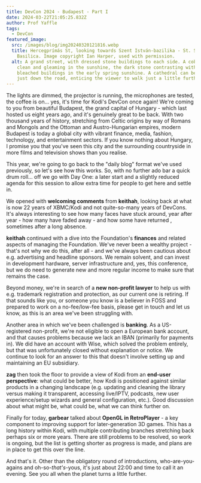 ```yaml
---
title: DevCon 2024 - Budapest - Part I
date: 2024-03-22T21:05:25.832Z
author: Prof Yaffle
tags:
  - DevCon
featured_image:
  src: /images/blog/img20240320121816.webp
  title: Hercegprímás St, looking towards Szent István-bazilika - St. Stephen's
    Basilica. Image copyright Ian Harper, used with permission.
  alt: A grand street, with dressed stone buildings to each side. A cobbled road -
    clean and gleaming in the sunshine, the dark stone contrasting with the
    bleached buildings in the early spring sunshine. A cathedral can be seen
    just down the road, enticing the viewer to walk just a little further.
---
```

The lights are dimmed, the projector is running, the microphones are tested, the coffee is on... yes, it's time for Kodi's DevCon once again! We're coming to you from beautiful Budapest, the grand capital of Hungary - which last hosted us eight years ago, and it's genuinely great to be back. With two thousand years of history, stretching from Celtic origins by way of Romans and Mongols and the Ottoman and Austro-Hungarian empires, modern Budapest is today a global city with vibrant finance, media, fashion, technology, and entertainment sectors. If you know nothing about Hungary, I promise you that you've seen this city and the surrounding countryside in more films and television shows than you realise.

This year, we're going to go back to the "daily blog" format we've used previously, so let's see how this works. So, with no further ado bar a quick drum roll... off we go with Day One: a later start and a slightly reduced agenda for this session to allow extra time for people to get here and settle in.

We opened with **welcoming comments** from **keithah**, looking back at what is now 22 years of XBMC/Kodi and not quite-so-many years of DevCons. It's always interesting to see how many faces have stuck around, year after year - how many have faded away - and how some have returned , sometimes after a long absence.

**keithah** continued with a dive into the Foundation's **finances** and related aspects of managing the Foundation. We've never been a wealthy project - that's not why we do this, after all - and we've always been cautious about e.g. advertising and headline sponsors. We remain solvent, and can invest in development hardware, server infrastructure and, yes, this conference, but we do need to generate new and more regular income to make sure that remains the case.

Beyond money, we're in search of a **new non-profit lawyer** to help us with e.g. trademark registration and protection, as our current one is retiring. If that sounds like you, or someone you know is a believer in FOSS and prepared to work on a no-fee/low-fee basis, please get in touch and let us know, as this is an area we've been struggling with.

Another area in which we've been challenged is **banking**.  As a US-registered non-profit, we're not eligible to open a European bank account, and that causes problems because we lack an IBAN (primarily for payments in). We did have an account with Wise, which solved the problem entirely, but that was unfortunately closed without explanation or notice. We continue to look for an answer to this that doesn't involve setting up and maintaining an EU subsidiary.

**zag** then took the floor to provide a view of Kodi from an **end-user perspective**: what could be better, how Kodi is positioned against similar products in a changing landscape (e.g. updating and cleaning the library versus making it transparent, accessing live/IPTV, podcasts, new user experience/setup wizards and general configuration, etc.). Good discussion about what might be, what could be, what we can think further on.

Finally for today, **garbear** talked about **OpenGL in RetroPlayer** - a key component to improving support for later-generation 3D games. This has a long history within Kodi, with multiple contributing branches stretching back perhaps six or more years. There are still problems to be resolved, so work is ongoing, but the list is getting shorter as progress is made, and plans are in place to get this over the line.

And that's it. Other than the obligatory round of introductions, who-are-you-agains and oh-so-*that's*-yous, it's just about 22:00 and time to call it an evening. See you all when the planet turns a little further.